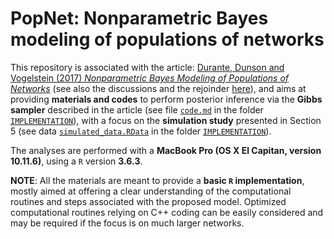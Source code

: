 # PopNet: Nonparametric Bayes modeling of populations of networks

This repository is associated with the article: [Durante, Dunson and Vogelstein (2017) *Nonparametric Bayes Modeling of Populations of Networks*](https://www.tandfonline.com/doi/abs/10.1080/01621459.2016.1219260?journalCode=uasa20) (see also the discussions and the rejoinder [here](https://www.tandfonline.com/toc/uasa20/112/520?nav=tocList)), and aims at providing **materials and codes** to perform posterior inference via the **Gibbs sampler** described in the article (see file [`code.md`](https://github.com/danieledurante/PopNet/blob/master/IMPLEMENTATION/code.md) in the folder  [`IMPLEMENTATION`](https://github.com/danieledurante/PopNet/tree/master/IMPLEMENTATION)), with a focus on the **simulation study** presented in Section 5 (see data [`simulated_data.RData`](https://github.com/danieledurante/PopNet/blob/master/IMPLEMENTATION/simulated_data.RData) in the folder [`IMPLEMENTATION`](https://github.com/danieledurante/PopNet/tree/master/IMPLEMENTATION)).

The analyses are performed with a **MacBook Pro (OS X El Capitan, version 10.11.6)**, using a `R` version **3.6.3**.

**NOTE**: All the materials are meant to provide a **basic `R` implementation**, mostly aimed at offering a clear understanding of the computational routines and steps associated with the proposed model. Optimized computational routines relying on C++ coding can be easily considered and may be required if the focus is on much larger networks.

